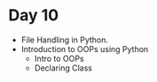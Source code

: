 # Day 10

*  File Handling in Python.
* Introduction to OOPs using Python
   - Intro to OOPs
   - Declaring Class